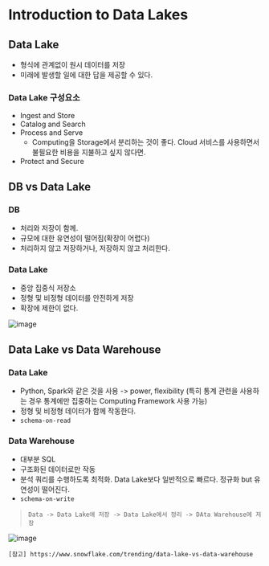 # Introduction to Data Lakes


## Data Lake

- 형식에 관계없이 원시 데이터를 저장
- 미래에 발생할 일에 대한 답을 제공할 수 있다.

### Data Lake 구성요소
- Ingest and Store
- Catalog and Search
- Process and Serve
  - Computing을 Storage에서 분리하는 것이 좋다. Cloud 서비스를 사용하면서 불필요한 비용을 지불하고 싶지 않다면.
- Protect and Secure

## DB vs Data Lake

### DB
- 처리와 저장이 함께.
- 규모에 대한 유연성이 떨어짐(확장이 어렵다)
- 처리하지 않고 저장하거나, 저장하지 않고 처리한다.

### Data Lake
- 중앙 집중식 저장소
- 정형 및 비정형 데이터를 안전하게 저장
- 확장에 제한이 없다.

![image](https://user-images.githubusercontent.com/43158502/138584277-7d22e0a4-d405-42b5-91ed-42ba45717dff.png)

## Data Lake vs Data Warehouse

### Data Lake
- Python, Spark와 같은 것을 사용 -> power, flexibility (특히 통계 관련을 사용하는 경우 통계에만 집중하는 Computing Framework 사용 가능)
- 정형 및 비정형 데이터가 함께 작동한다.
- `schema-on-read`

### Data Warehouse
- 대부분 SQL
- 구조화된 데이터로만 작동
- 분석 쿼리를 수행하도록 최적화. Data Lake보다 일반적으로 빠르다. 정규화 but 유연성이 떨어진다.
- `schema-on-write`

> `Data -> Data Lake에 저장 -> Data Lake에서 정리 -> DAta Warehouse에 저장`

![image](https://user-images.githubusercontent.com/43158502/138584270-6bdfd6ca-1f28-436c-8f9b-89ef0a94a244.png)

`[참고] https://www.snowflake.com/trending/data-lake-vs-data-warehouse`

